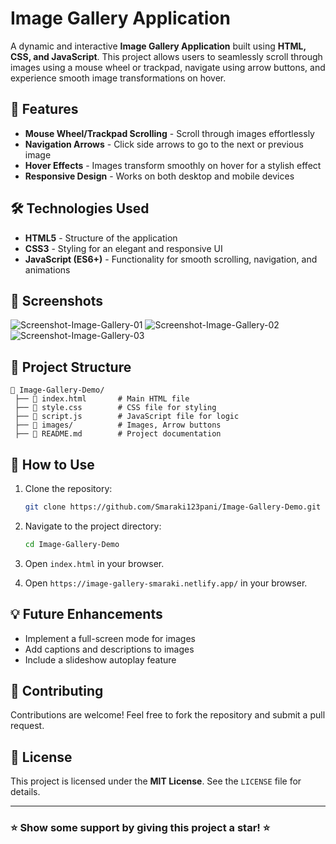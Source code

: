 # Image Gallery Application

A dynamic and interactive **Image Gallery Application** built using **HTML, CSS, and JavaScript**. This project allows users to seamlessly scroll through images using a mouse wheel or trackpad, navigate using arrow buttons, and experience smooth image transformations on hover.

## 🚀 Features

- **Mouse Wheel/Trackpad Scrolling** - Scroll through images effortlessly
- **Navigation Arrows** - Click side arrows to go to the next or previous image
- **Hover Effects** - Images transform smoothly on hover for a stylish effect
- **Responsive Design** - Works on both desktop and mobile devices

## 🛠️ Technologies Used

- **HTML5** - Structure of the application
- **CSS3** - Styling for an elegant and responsive UI
- **JavaScript (ES6+)** - Functionality for smooth scrolling, navigation, and animations

## 📸 Screenshots
![Screenshot-Image-Gallery-01](https://github.com/user-attachments/assets/dfe72154-9e7b-418c-a7aa-cb0d46b18166)
![Screenshot-Image-Gallery-02](https://github.com/user-attachments/assets/8eea430c-1198-4162-a159-45d21cd26494)
![Screenshot-Image-Gallery-03](https://github.com/user-attachments/assets/d372897a-ae6e-4d06-8e0b-4874660cc282)

## 📂 Project Structure

```
📁 Image-Gallery-Demo/
 ├── 📄 index.html       # Main HTML file
 ├── 📄 style.css        # CSS file for styling
 ├── 📄 script.js        # JavaScript file for logic
 ├── 📁 images/          # Images, Arrow buttons
 ├── 📄 README.md        # Project documentation
```

## 🎯 How to Use

1. Clone the repository:
   ```sh
   git clone https://github.com/Smaraki123pani/Image-Gallery-Demo.git
   ```
2. Navigate to the project directory:
   ```sh
   cd Image-Gallery-Demo
   ```
3. Open `index.html` in your browser.

4. Open `https://image-gallery-smaraki.netlify.app/` in your browser.

## 💡 Future Enhancements

- Implement a full-screen mode for images
- Add captions and descriptions to images
- Include a slideshow autoplay feature

## 🙌 Contributing

Contributions are welcome! Feel free to fork the repository and submit a pull request.

## 📜 License

This project is licensed under the **MIT License**. See the `LICENSE` file for details.

---

### ⭐ Show some support by giving this project a star! ⭐



